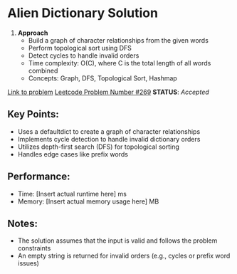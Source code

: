 # Alien Dictionary Solution

1. **Approach**
   * Build a graph of character relationships from the given words
   * Perform topological sort using DFS
   * Detect cycles to handle invalid orders
   * Time complexity: O(C), where C is the total length of all words combined
   * Concepts: Graph, DFS, Topological Sort, Hashmap

[Link to problem](https://leetcode.com/problems/alien-dictionary/)
<u>Leetcode Problem Number #269</u>
**STATUS**: _Accepted_

## Key Points:
* Uses a defaultdict to create a graph of character relationships
* Implements cycle detection to handle invalid dictionary orders
* Utilizes depth-first search (DFS) for topological sorting
* Handles edge cases like prefix words

## Performance:
* Time: [Insert actual runtime here] ms
* Memory: [Insert actual memory usage here] MB

## Notes:
* The solution assumes that the input is valid and follows the problem constraints
* An empty string is returned for invalid orders (e.g., cycles or prefix word issues)
